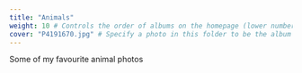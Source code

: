 ```yaml
---
title: "Animals"
weight: 10 # Controls the order of albums on the homepage (lower number appears first)
cover: "P4191670.jpg" # Specify a photo in this folder to be the album cover
---
```


Some of my favourite animal photos
